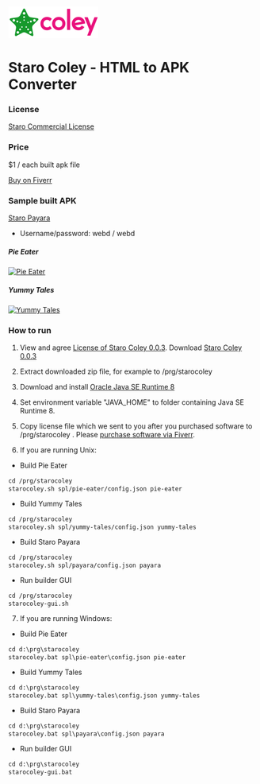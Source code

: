 ![StaroColey](https://github.com/starohub/starocoley/raw/master/resources/images/starocoley-64.png)

# Staro Coley - HTML to APK Converter

### License

[Staro Commercial License](https://github.com/starohub/starocoley/blob/master/LICENSE.md)

### Price

$1 / each built apk file

[Buy on Fiverr](https://www.fiverr.com/share/Yo6LLR)

### Sample built APK

[Staro Payara](https://github.com/starohub/staroayu/raw/main/dl/staropayara.apk)

* Username/password: webd / webd

##### Pie Eater

[![Pie Eater](https://github.com/starohub/starocoley/raw/master/samples/pie-eater/src/pie-eater.png)](https://github.com/starohub/starocoley/tree/master/samples/pie-eater)

##### Yummy Tales

[![Yummy Tales](https://github.com/starohub/starocoley/raw/master/samples/yummy-tales/src/yummy-tales.png)](https://github.com/starohub/starocoley/tree/master/samples/yummy-tales)

### How to run

1. View and agree [License of Staro Coley 0.0.3](https://github.com/starohub/starocoley/blob/master/LICENSE.md). Download [Staro Coley 0.0.3](https://starohub.nyc3.cdn.digitaloceanspaces.com/coley/0.0.3/starocoley-0.0.3.zip)

2. Extract downloaded zip file, for example to /prg/starocoley

3. Download and install [Oracle Java SE Runtime 8](https://www.oracle.com/java/technologies/javase-jre8-downloads.html)

4. Set environment variable "JAVA_HOME" to folder containing Java SE Runtime 8.

5. Copy license file which we sent to you after you purchased software to /prg/starocoley . Please [purchase software via Fiverr](https://www.fiverr.com/share/Yo6LLR).

6. If you are running Unix:

* Build Pie Eater
```
cd /prg/starocoley
starocoley.sh spl/pie-eater/config.json pie-eater
```

* Build Yummy Tales
```
cd /prg/starocoley
starocoley.sh spl/yummy-tales/config.json yummy-tales
```

* Build Staro Payara
```
cd /prg/starocoley
starocoley.sh spl/payara/config.json payara
```

* Run builder GUI
```
cd /prg/starocoley
starocoley-gui.sh
```

7. If you are running Windows:

* Build Pie Eater
```
cd d:\prg\starocoley
starocoley.bat spl\pie-eater\config.json pie-eater
```

* Build Yummy Tales
```
cd d:\prg\starocoley
starocoley.bat spl\yummy-tales\config.json yummy-tales
```

* Build Staro Payara
```
cd d:\prg\starocoley
starocoley.bat spl\payara\config.json payara
```

* Run builder GUI
```
cd d:\prg\starocoley
starocoley-gui.bat
```

